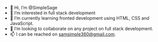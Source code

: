 - 👋 Hi, I’m @SimpleSage
- 👀 I’m interested in full stack development
- 🌱 I’m currently learning fronted development using HTML, CSS and JavaScript.
- 💞️ I’m looking to collaborate on any project on full stack development.
- 📫 I can be reached on samsimple360@gmail.com.


